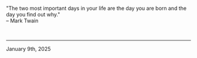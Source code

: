 
<br>

"The two most important days in your life are the day you are born and the day you find out why."\
  – Mark Twain
 
</br>

---
January 9th, 2025
